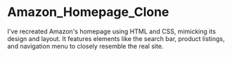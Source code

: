 # Amazon_Homepage_Clone
I've recreated Amazon's homepage using HTML and CSS, mimicking its design and layout. It features elements like the search bar, product listings, and navigation menu to closely resemble the real site.
